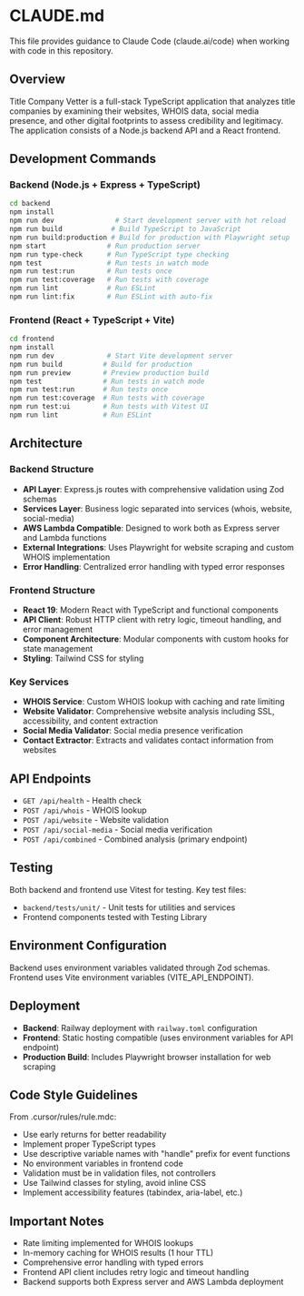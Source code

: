 # CLAUDE.md

This file provides guidance to Claude Code (claude.ai/code) when working with code in this repository.

## Overview

Title Company Vetter is a full-stack TypeScript application that analyzes title companies by examining their websites, WHOIS data, social media presence, and other digital footprints to assess credibility and legitimacy. The application consists of a Node.js backend API and a React frontend.

## Development Commands

### Backend (Node.js + Express + TypeScript)
```bash
cd backend
npm install
npm run dev               # Start development server with hot reload
npm run build            # Build TypeScript to JavaScript
npm run build:production # Build for production with Playwright setup
npm start               # Run production server
npm run type-check      # Run TypeScript type checking
npm test                # Run tests in watch mode
npm run test:run        # Run tests once
npm run test:coverage   # Run tests with coverage
npm run lint            # Run ESLint
npm run lint:fix        # Run ESLint with auto-fix
```

### Frontend (React + TypeScript + Vite)
```bash
cd frontend
npm install
npm run dev             # Start Vite development server
npm run build          # Build for production
npm run preview        # Preview production build
npm test               # Run tests in watch mode
npm run test:run       # Run tests once
npm run test:coverage  # Run tests with coverage
npm run test:ui        # Run tests with Vitest UI
npm run lint           # Run ESLint
```

## Architecture

### Backend Structure
- **API Layer**: Express.js routes with comprehensive validation using Zod schemas
- **Services Layer**: Business logic separated into services (whois, website, social-media)
- **AWS Lambda Compatible**: Designed to work both as Express server and Lambda functions
- **External Integrations**: Uses Playwright for website scraping and custom WHOIS implementation
- **Error Handling**: Centralized error handling with typed error responses

### Frontend Structure
- **React 19**: Modern React with TypeScript and functional components
- **API Client**: Robust HTTP client with retry logic, timeout handling, and error management
- **Component Architecture**: Modular components with custom hooks for state management
- **Styling**: Tailwind CSS for styling

### Key Services
- **WHOIS Service**: Custom WHOIS lookup with caching and rate limiting
- **Website Validator**: Comprehensive website analysis including SSL, accessibility, and content extraction
- **Social Media Validator**: Social media presence verification
- **Contact Extractor**: Extracts and validates contact information from websites

## API Endpoints

- `GET /api/health` - Health check
- `POST /api/whois` - WHOIS lookup
- `POST /api/website` - Website validation
- `POST /api/social-media` - Social media verification
- `POST /api/combined` - Combined analysis (primary endpoint)

## Testing

Both backend and frontend use Vitest for testing. Key test files:
- `backend/tests/unit/` - Unit tests for utilities and services
- Frontend components tested with Testing Library

## Environment Configuration

Backend uses environment variables validated through Zod schemas. Frontend uses Vite environment variables (VITE_API_ENDPOINT).

## Deployment

- **Backend**: Railway deployment with `railway.toml` configuration
- **Frontend**: Static hosting compatible (uses environment variables for API endpoint)
- **Production Build**: Includes Playwright browser installation for web scraping

## Code Style Guidelines

From .cursor/rules/rule.mdc:
- Use early returns for better readability
- Implement proper TypeScript types
- Use descriptive variable names with "handle" prefix for event functions
- No environment variables in frontend code
- Validation must be in validation files, not controllers
- Use Tailwind classes for styling, avoid inline CSS
- Implement accessibility features (tabindex, aria-label, etc.)

## Important Notes

- Rate limiting implemented for WHOIS lookups
- In-memory caching for WHOIS results (1 hour TTL)
- Comprehensive error handling with typed errors
- Frontend API client includes retry logic and timeout handling
- Backend supports both Express server and AWS Lambda deployment